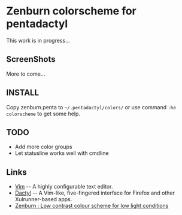 # Zenburn colorscheme for pentadactyl

This work is in progress...

## ScreenShots ##

More to come...

## INSTALL ##

Copy zenburn.penta to `~/.pentadactyl/colors/` or use command `:he colorscheme` to
get some help.

## TODO ##

* Add more color groups
* Let statusline works well with cmdline

## Links ##

* [Vim](http://www.vim.org/) -- A highly configurable text editor.
* [Dactyl](http://code.google.com/p/dactyl/) -- A Vim-like, five-fingered
  interface for Firefox and other Xulrunner-based apps.
* [Zenburn : Low contrast colour scheme for low light conditions ](http://www.vim.org/scripts/script.php?script_id=415)
